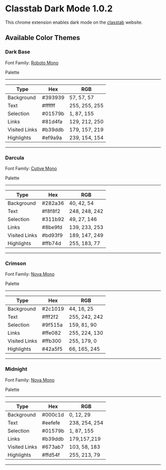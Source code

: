 # Classtab Dark Mode 1.0.2

This chrome extension enables dark mode on the [classtab](http://www.classtab.org) website.

## Available Color Themes

### Dark Base

Font Family: [Roboto Mono](https://fonts.google.com/specimen/Roboto+Mono)

Palette

---
| Type          | Hex     | RGB           |
| -             | -       | -             |
| Background    | #393939 | 57, 57, 57    |
| Text          | #ffffff | 255, 255, 255 |
| Selection     | #01579b | 1, 87, 155    |
| Links         | #81d4fa | 129, 212, 250 |
| Visited Links | #b39ddb | 179, 157, 219 |
| Highlights    | #ef9a9a | 239, 154, 154 |
---

### Darcula

Font Family: [Cutive Mono](https://fonts.google.com/specimen/Cutive+Mono)

Palette

---
| Type          | Hex     | RGB           |
| -             | -       | -             |
| Background    | #282a36 | 40, 42, 54    |
| Text          | #f8f8f2 | 248, 248, 242 |
| Selection     | #311b92 | 49, 27, 146   |
| Links         | #8be9fd | 139, 233, 253 |
| Visited Links | #bd93f9 | 189, 147, 249 |
| Highlights    | #ffb74d | 255, 183, 77  |
---

### Crimson

Font Family: [Nova Mono](https://fonts.google.com/specimen/Nova+Mono)

Palette

---
| Type          | Hex     | RGB           |
| -             | -       | -             |
| Background    | #2c1019 | 44, 16, 25    |
| Text          | #fff2f2 | 255, 242, 242 |
| Selection     | #9f515a | 159, 81, 90   |
| Links         | #ffe082 | 255, 224, 130 |
| Visited Links | #ffb300 | 255, 179, 0   |
| Highlights    | #42a5f5 | 66, 165, 245  |
---

### Midnight

Font Family: [Nova Mono](https://fonts.google.com/specimen/Nova+Mono)

Palette

---
| Type          | Hex     | RGB           |
| -             | -       | -             |
| Background    | #000c1d | 0, 12, 29     |
| Text          | #eefefe | 238, 254, 254 |
| Selection     | #01579b | 1, 87, 155    |
| Links         | #b39ddb | 179,157,219   |
| Visited Links | #673ab7 | 103, 58, 183  |
| Highlights    | #ffd54f | 255, 213, 79  |
---
